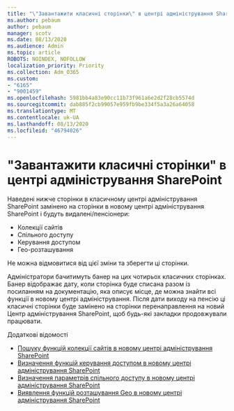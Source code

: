 ```yaml
---
title: "\"Завантажити класичні сторінки\" в центрі адміністрування SharePoint"
ms.author: pebaum
author: pebaum
manager: scotv
ms.date: 08/13/2020
ms.audience: Admin
ms.topic: article
ROBOTS: NOINDEX, NOFOLLOW
localization_priority: Priority
ms.collection: Adm_O365
ms.custom:
- "6165"
- "9001459"
ms.openlocfilehash: 5981bb4a83e90cc11b73f961a6e2d2f28cb5574d
ms.sourcegitcommit: dab885f2cb99057e959fb9be334f5a3a26a64058
ms.translationtype: MT
ms.contentlocale: uk-UA
ms.lasthandoff: 08/13/2020
ms.locfileid: "46794026"
---
```

# <a name="retire-classic-pages-in-sharepoint-admin-center"></a>"Завантажити класичні сторінки" в центрі адміністрування SharePoint

Наведені нижче сторінки в класичному центрі адміністрування SharePoint замінено на сторінки в новому центрі адміністрування SharePoint і будуть видалені/пенсіонери: 

- Колекції сайтів 
- Спільного доступу
- Керування доступом
- Гео-розташування

Не можна відмовитися від цієї зміни та зберегти ці сторінки.

Адміністратори бачитимуть банер на цих чотирьох класичних сторінках. Банер відображає дату, коли сторінка буде списана разом із посиланням на документацію, яка описує місце, де можна знайти всі функції в новому центрі адміністрування. Після дати виходу на пенсію ці класичні сторінки буде замінено на сторінки перенаправлення на новий Центр адміністрування SharePoint, щоб будь-які закладки продовжували працювати.
  
Додаткові відомості

- [Пошуку функцій колекції сайтів в новому центрі адміністрування SharePoint](https://docs.microsoft.com/sharepoint/site-collections-page)
- [Визначення функцій керування доступом в новому центрі адміністрування SharePoint](https://docs.microsoft.com/sharepoint/control-access)
- [Визначення параметрів спільного доступу в новому центрі адміністрування SharePoint](https://docs.microsoft.com/sharepoint/sharing-settings)
- [Виявлення функцій розташування Geo в новому центрі адміністрування SharePoint](https://docs.microsoft.com/sharepoint/manage-geo-locations)